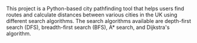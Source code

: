 This project is a Python-based city pathfinding tool that helps users find routes and calculate distances between various cities in the UK using different search algorithms. The search algorithms available are depth-first search (DFS), breadth-first search (BFS), A* search, and Dijkstra's algorithm.

